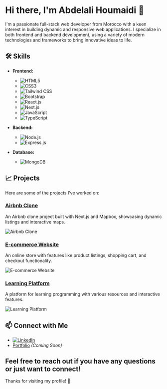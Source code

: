 # Hi there, I'm Abdelali Houmaidi 👋

I'm a passionate full-stack web developer from Morocco with a keen interest in building dynamic and responsive web applications. I specialize in both frontend and backend development, using a variety of modern technologies and frameworks to bring innovative ideas to life.

## 🛠 Skills

- **Frontend:**
  - ![HTML5](https://img.shields.io/badge/-HTML5-E34F26?logo=html5&logoColor=white) 
  - ![CSS3](https://img.shields.io/badge/-CSS3-1572B6?logo=css3&logoColor=white)
  - ![Tailwind CSS](https://img.shields.io/badge/-Tailwind%20CSS-38B2AC?logo=tailwindcss&logoColor=white)
  - ![Bootstrap](https://img.shields.io/badge/-Bootstrap-563D7C?logo=bootstrap&logoColor=white)
  - ![React.js](https://img.shields.io/badge/-React.js-61DAFB?logo=react&logoColor=black)
  - ![Next.js](https://img.shields.io/badge/-Next.js-000000?logo=next.js&logoColor=white)
  - ![JavaScript](https://img.shields.io/badge/-JavaScript-F7DF1E?logo=javascript&logoColor=black)
  - ![TypeScript](https://img.shields.io/badge/-TypeScript-007ACC?logo=typescript&logoColor=white)

- **Backend:**
  - ![Node.js](https://img.shields.io/badge/-Node.js-339933?logo=node.js&logoColor=white)
  - ![Express.js](https://img.shields.io/badge/-Express.js-000000?logo=express&logoColor=white)

- **Database:**
  - ![MongoDB](https://img.shields.io/badge/-MongoDB-47A248?logo=mongodb&logoColor=white)

## 📈 Projects

Here are some of the projects I’ve worked on:

### [Airbnb Clone](https://vercel.com/abdalis-projects-4d9edd40/next-bnb)
An Airbnb clone project built with Next.js and Mapbox, showcasing dynamic listings and interactive maps.

![Airbnb Clone](https://via.placeholder.com/600x300?text=Airbnb+Clone)

### [E-commerce Website](#)
An online store with features like product listings, shopping cart, and checkout functionality.

![E-commerce Website](https://via.placeholder.com/600x300?text=E-commerce+Website)

### [Learning Platform](#)
A platform for learning programming with various resources and interactive features.

![Learning Platform](https://via.placeholder.com/600x300?text=Learning+Platform)

## 📫 Connect with Me

- [![LinkedIn](https://img.shields.io/badge/-LinkedIn-0A66C2?logo=linkedin&logoColor=white)](https://www.linkedin.com/in/abdelali-houmaidi)
- [Portfolio](#) *(Coming Soon)*

Feel free to reach out if you have any questions or just want to connect!
---

Thanks for visiting my profile! 🚀
